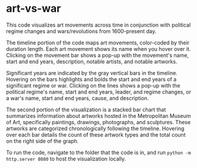 # art-vs-war

This code visualizes art movements across time in conjunction with political regime changes and wars/revolutions from 1600-present day.

The timeline portion of the code maps art movements, color-coded by their duration length. Each art movement shows its name when you hover over it. Clicking on the movement bar shows a pop-up with the movement's name, start and end years, description, notable artists, and notable artworks.

Significant years are indicated by the gray vertical bars in the timeline. Hovering on the bars highlights and bolds the start and end years of a significant regime or war. Clicking on the lines shows a pop-up with the political regime's name, start and end years, leader, and regime changes, or a war's name, start and end years, cause, and description.



The second portion of the visualization is a stacked bar chart that summarizes information about artworks hosted in the Metropolitan Museum of Art, specifically paintings, drawings, photographs, and sculptures. These artworks are categorized chronologically following the timeline. Hovering over each bar details the count of these artwork types and the total count on the right side of the graph.



To run the code, navigate to the folder that the code is in, and run `python -m http.server 8080` to host the visualization locally.